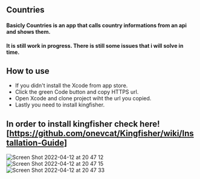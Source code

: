 ## Countries

#### Basicly Countries is an app that calls country informations from an api and shows them.

#### It is still work in progress. There is still some issues that i will solve in time.

## How to use

- If you didn't install the Xcode from app store.
- Click the green Code button and copy HTTPS url.
- Open Xcode and clone project wiht the url you copied.
- Lastly you need to install kingfisher.

## In order to install kingfisher check here![https://github.com/onevcat/Kingfisher/wiki/Installation-Guide]


![Screen Shot 2022-04-12 at 20 47 12](https://user-images.githubusercontent.com/45271655/163025406-4197cd25-816d-4afc-a4ed-95e404fcbfa4.png)
![Screen Shot 2022-04-12 at 20 47 15](https://user-images.githubusercontent.com/45271655/163025421-a380d5fc-64fd-40bd-b3c0-b4d5c296ca1b.png)
![Screen Shot 2022-04-12 at 20 47 33](https://user-images.githubusercontent.com/45271655/163025425-613504b0-5203-4ea0-a69a-b7aa532a4c8a.png)
